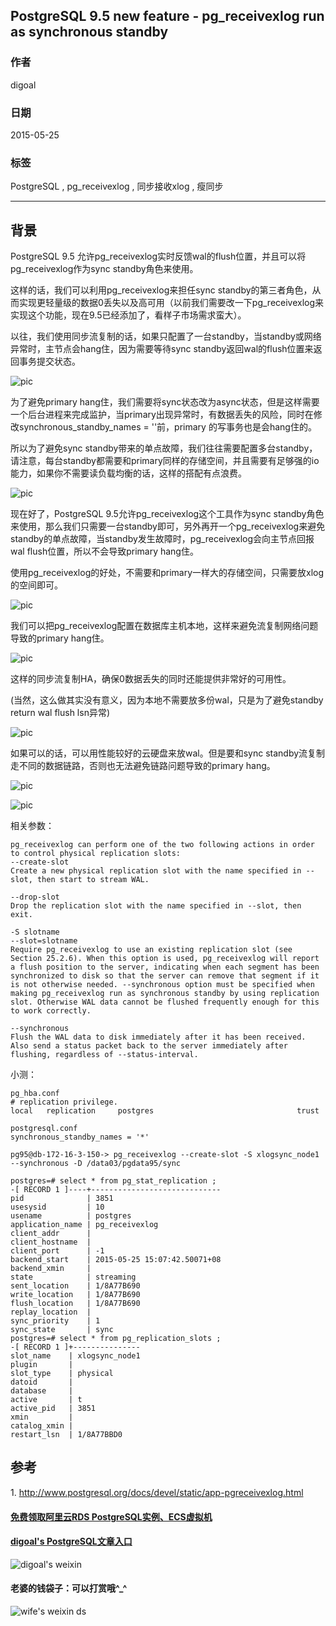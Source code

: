 ## PostgreSQL 9.5 new feature - pg_receivexlog run as synchronous standby  
                                                                                                                                                           
### 作者                                                                                                                                          
digoal                                                                                                                                          
                                                                                                                                          
### 日期                                                                                                                                           
2015-05-25                                                                                                                               
                                                                                                                                            
### 标签                                                                                                                                          
PostgreSQL , pg_receivexlog , 同步接收xlog , 瘦同步           
                                                                                                                                                      
----                                                                                                                                                      
                                                                                                                                                       
## 背景                                                                               
PostgreSQL 9.5 允许pg_receivexlog实时反馈wal的flush位置，并且可以将pg_receivexlog作为sync standby角色来使用。  
  
这样的话，我们可以利用pg_receivexlog来担任sync standby的第三者角色，从而实现更轻量级的数据0丢失以及高可用（以前我们需要改一下pg_receivexlog来实现这个功能，现在9.5已经添加了，看样子市场需求蛮大）。  
  
以往，我们使用同步流复制的话，如果只配置了一台standby，当standby或网络异常时，主节点会hang住，因为需要等待sync standby返回wal的flush位置来返回事务提交状态。  
  
![pic](20150525_02_pic_001.png)  
  
为了避免primary hang住，我们需要将sync状态改为async状态，但是这样需要一个后台进程来完成监护，当primary出现异常时，有数据丢失的风险，同时在修改synchronous_standby_names = ''前，primary 的写事务也是会hang住的。  
  
所以为了避免sync standby带来的单点故障，我们往往需要配置多台standby，请注意，每台standby都需要和primary同样的存储空间，并且需要有足够强的io能力，如果你不需要读负载均衡的话，这样的搭配有点浪费。  
   
![pic](20150525_02_pic_002.png)  
   
现在好了，PostgreSQL 9.5允许pg_receivexlog这个工具作为sync standby角色来使用，那么我们只需要一台standby即可，另外再开一个pg_receivexlog来避免standby的单点故障，当standby发生故障时，pg_receivexlog会向主节点回报wal flush位置，所以不会导致primary hang住。  
  
使用pg_receivexlog的好处，不需要和primary一样大的存储空间，只需要放xlog的空间即可。  
  
![pic](20150525_02_pic_003.png)  
  
我们可以把pg_receivexlog配置在数据库主机本地，这样来避免流复制网络问题导致的primary hang住。  
  
![pic](20150525_02_pic_004.png)  
  
 这样的同步流复制HA，确保0数据丢失的同时还能提供非常好的可用性。  
  
(当然，这么做其实没有意义，因为本地不需要放多份wal，只是为了避免standby return wal flush lsn异常)  
  
![pic](20150525_02_pic_005.png)  
  
如果可以的话，可以用性能较好的云硬盘来放wal。但是要和sync standby流复制走不同的数据链路，否则也无法避免链路问题导致的primary hang。  
  
![pic](20150525_02_pic_006.png)   
  
![pic](20150525_02_pic_007.png)  
  
相关参数：  
  
```  
pg_receivexlog can perform one of the two following actions in order to control physical replication slots:  
--create-slot  
Create a new physical replication slot with the name specified in --slot, then start to stream WAL.  
  
--drop-slot  
Drop the replication slot with the name specified in --slot, then exit.  
  
-S slotname  
--slot=slotname  
Require pg_receivexlog to use an existing replication slot (see Section 25.2.6). When this option is used, pg_receivexlog will report a flush position to the server, indicating when each segment has been synchronized to disk so that the server can remove that segment if it is not otherwise needed. --synchronous option must be specified when making pg_receivexlog run as synchronous standby by using replication slot. Otherwise WAL data cannot be flushed frequently enough for this to work correctly.  
  
--synchronous  
Flush the WAL data to disk immediately after it has been received. Also send a status packet back to the server immediately after flushing, regardless of --status-interval.  
```  
  
小测：  
  
```  
pg_hba.conf  
# replication privilege.  
local   replication     postgres                                trust  
  
postgresql.conf  
synchronous_standby_names = '*'  
  
pg95@db-172-16-3-150-> pg_receivexlog --create-slot -S xlogsync_node1 --synchronous -D /data03/pgdata95/sync  
  
postgres=# select * from pg_stat_replication ;  
-[ RECORD 1 ]----+-----------------------------  
pid              | 3851  
usesysid         | 10  
usename          | postgres  
application_name | pg_receivexlog  
client_addr      |   
client_hostname  |   
client_port      | -1  
backend_start    | 2015-05-25 15:07:42.50071+08  
backend_xmin     |   
state            | streaming  
sent_location    | 1/8A77B690  
write_location   | 1/8A77B690  
flush_location   | 1/8A77B690  
replay_location  |   
sync_priority    | 1  
sync_state       | sync  
postgres=# select * from pg_replication_slots ;  
-[ RECORD 1 ]+---------------  
slot_name    | xlogsync_node1  
plugin       |   
slot_type    | physical  
datoid       |   
database     |   
active       | t  
active_pid   | 3851  
xmin         |   
catalog_xmin |   
restart_lsn  | 1/8A77BBD0  
```  
  
## 参考  
1\. http://www.postgresql.org/docs/devel/static/app-pgreceivexlog.html  
  
  
  
  
  
  
  
  
  
  
  
  
  
#### [免费领取阿里云RDS PostgreSQL实例、ECS虚拟机](https://free.aliyun.com/ "57258f76c37864c6e6d23383d05714ea")
  
  
#### [digoal's PostgreSQL文章入口](https://github.com/digoal/blog/blob/master/README.md "22709685feb7cab07d30f30387f0a9ae")
  
  
![digoal's weixin](../pic/digoal_weixin.jpg "f7ad92eeba24523fd47a6e1a0e691b59")
  
  
#### 老婆的钱袋子：可以打赏哦^_^  
![wife's weixin ds](../pic/wife_weixin_ds.jpg "acd5cce1a143ef1d6931b1956457bc9f")
  
